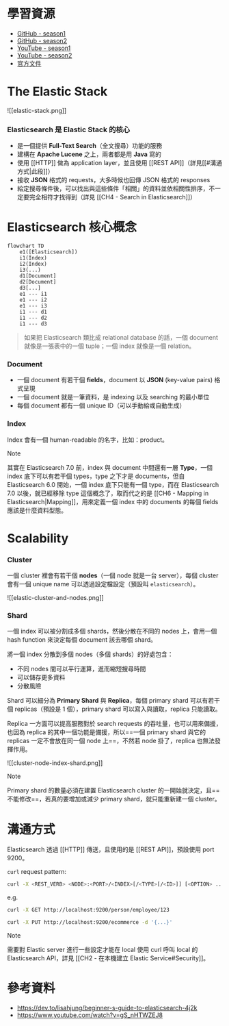 # 學習資源

- [GitHub - season1](https://github.com/LisaHJung/Beginners-Crash-Course-to-Elastic-Stack-Series-Table-of-Contents)
- [GitHub - season2](https://github.com/LisaHJung/beginners-guide-to-creating-a-full-stack-Javascript-app-with-Elasticsearch)
- [YouTube - season1](https://www.youtube.com/playlist?list=PL_mJOmq4zsHZYAyK606y7wjQtC0aoE6Es)
- [YouTube - season2](https://www.youtube.com/playlist?list=PL_mJOmq4zsHbcdoeAwNWuhEWwDARMMBta)
- [官方文件](https://www.elastic.co/guide/en/elasticsearch/reference/current/index.html)

# The Elastic Stack

![[elastic-stack.png]]

### Elasticsearch 是 Elastic Stack 的核心

- 是一個提供 **Full-Text Search**（全文搜尋）功能的服務
- 建構在 **Apache Lucene** 之上，兩者都是用 **Java** 寫的
- 使用 [[HTTP]] 做為 application layer，並且使用 [[REST API]]（詳見[[#溝通方式|此段]]）
- 接收 **JSON** 格式的 requests，大多時候也回傳 JSON 格式的 responses
- 給定搜尋條件後，可以找出與這些條件「相關」的資料並依相關性排序，不一定要完全相符才找得到（詳見 [[CH4 - Search in Elasticsearch]]）

# Elasticsearch 核心概念

```mermaid
flowchart TD
    e1([Elasticsearch])
    i1(Index)
    i2(Index)
    i3(...)
    d1[Document]
    d2[Document]
    d3[...]
    e1 --- i1
    e1 --- i2
    e1 --- i3
    i1 --- d1
    i1 --- d2
    i1 --- d3
```

>如果把 Elasticsearch 類比成 relational database 的話，一個 document 就像是一張表中的一個 tuple；一個 index 就像是一個 relation。

### Document

- 一個 document 有若干個 **fields**，document 以 **JSON** (key-value pairs) 格式呈現
- 一個 document 就是一筆資料，是 indexing 以及 searching 的最小單位
- 每個 document 都有一個 unique ID（可以手動給或自動生成）

### Index

Index 會有一個 human-readable 的名字，比如：product。

>[!Note]
>其實在 Elasticsearch 7.0 前，index 與 document 中間還有一層 **Type**，一個 index 底下可以有若干個 types，type 之下才是 documents，但自 Elasticsearch 6.0 開始，一個 index 底下只能有一個 type，而在 Elasticsearch 7.0 以後，就已經移除 type 這個概念了，取而代之的是 [[CH6 - Mapping in Elasticsearch|Mapping]]，用來定義一個 index 中的 documents 的每個 fields 應該是什麼資料型態。

# Scalability

### Cluster

一個 cluster 裡會有若干個 **nodes**（一個 node 就是一台 server），每個 cluster 會有一個 unique name 可以透過設定檔設定（預設叫 `elasticsearch`）。

![[elastic-cluster-and-nodes.png]]

### Shard

一個 index 可以被分割成多個 shards，然後分散在不同的 nodes 上，會用一個 hash function 來決定每個 document 該去哪個 shard。

將一個 index 分散到多個 nodes（多個 shards）的好處包含：

- 不同 nodes 間可以平行運算，進而縮短搜尋時間
- 可以儲存更多資料
- 分散風險

Shard 可以細分為 **Primary Shard** 與 **Replica**，每個 primary shard 可以有若干個 replicas（預設是 1 個），primary shard 可以寫入與讀取，replica 只能讀取。

Replica 一方面可以提高服務對於 search requests 的吞吐量，也可以用來備援，也因為 replica 的其中一個功能是備援，所以==一個 primary shard 與它的 replicas 一定不會放在同一個 node 上==，不然若 node 掛了，replica 也無法發揮作用。

![[cluster-node-index-shard.png]]

>[!Note]
>Primary shard 的數量必須在建置 Elasticsearch cluster 的一開始就決定，且==不能修改==，若真的要增加或減少 primary shard，就只能重新建一個 cluster。

# 溝通方式

Elasticsearch 透過 [[HTTP]] 傳送，且使用的是 [[REST API]]，預設使用 port 9200。

`curl` request pattern:

```sh
curl -X <REST_VERB> <NODE>:<PORT>/<INDEX>[/<TYPE>[/<ID>]] [<OPTION> ...]
```

e.g.

```bash
curl -X GET http://localhost:9200/person/employee/123

curl -X PUT http://localhost:9200/ecommerce -d '{...}'
```

>[!Note]
>需要對 Elastic server 進行一些設定才能在 local 使用 curl 呼叫 local 的 Elasticsearch API，詳見 [[CH2 - 在本機建立 Elastic Service#Security]]。

# 參考資料

- <https://dev.to/lisahjung/beginner-s-guide-to-elasticsearch-4j2k>
- <https://www.youtube.com/watch?v=gS_nHTWZEJ8>
